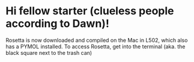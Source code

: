 # Hi fellow starter (clueless people according to Dawn)!
Rosetta is now downloaded and compiled on the Mac in L502, which also has a PYMOL installed. To access Rosetta, get into the terminal (aka. the black square next to the trash can)
